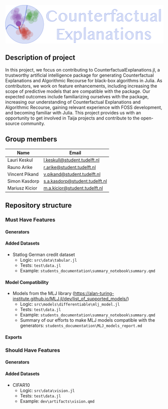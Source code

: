 ![](./pictures/logo.png)

## Description of project

In this project, we focus on contributing to CounterfactualExplanations.jl, a trustworthy artificial intelligence package for generating Counterfactual Explanations and Algorithmic Recourse for black-box algorithms in Julia. As contributors, we work on feature enhancements, including increasing the scope of predictive models that are compatible with the package. Our expected outcomes include familiarizing ourselves with the package, increasing our understanding of Counterfactual Explanations and Algorithmic Recourse, gaining relevant experience with FOSS development, and becoming familiar with Julia. This project provides us with an opportunity to get involved in Taija projects and contribute to the open-source community.

## Group members

| Name           | Email                          |
| -------------- | ------------------------------ |
| Lauri Keskul   | l.keskull@student.tudelft.nl   |
| Rauno Arike    | r.arike@student.tudelft.nl     |
| Vincent Pikand | v.pikand@student.tudelft.nl    |
| Simon Kasdorp  | s.a.kasdorp@student.tudelft.nl |
| Mariusz Kicior | m.a.kicior@student.tudelft.nl  |

## Repository structure

### Must Have Features

#### Generators

#### Added Datasets

- Statlog German credit dataset 
  - Logic: `src\data\tabular.jl`
  - Tests: `test\data.jl`
  - Example: `students_documentation\summary_notebook\summary.qmd`

#### Model Compatibility

- Models from the MLJ library (https://alan-turing-institute.github.io/MLJ.jl/dev/list_of_supported_models/) 
  - Logic: `src\models\differentiable\mlj_model.jl`
  - Tests: `test\data.jl`
  - Example: `students_documentation\summary_notebook\summary.qmd`
  - Summary of our efforts to make MLJ models compatible with the generators: `students_documentation\MLJ_models_report.md`

#### Exports

### Should Have Features

#### Generators

#### Added Datasets

- CIFAR10 
  - Logic: `src\data\vision.jl`
  - Tests: `test\data.jl`
  - Example: `dev\artifacts\vision.qmd`